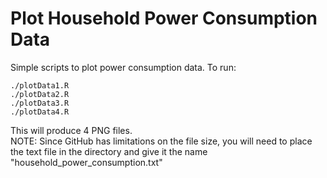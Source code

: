 # Plot Household Power Consumption Data
Simple scripts to plot power consumption data. To run:
```
./plotData1.R
./plotData2.R
./plotData3.R
./plotData4.R
```
This will produce 4 PNG files.  
NOTE: Since GitHub has limitations on the file size, you will need to place the text file in the directory and give it the name "household_power_consumption.txt"
